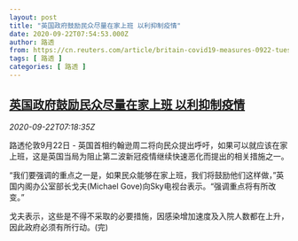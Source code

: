 ```yaml
---
layout: post
title: "英国政府鼓励民众尽量在家上班 以利抑制疫情"
date: 2020-09-22T07:54:53.000Z
author: 路透
from: https://cn.reuters.com/article/britain-covid19-measures-0922-tues-idCNKCS26D0QA
tags: [ 路透 ]
categories: [ 路透 ]
---
```

<!--1600761293000-->
[英国政府鼓励民众尽量在家上班 以利抑制疫情](https://cn.reuters.com/article/britain-covid19-measures-0922-tues-idCNKCS26D0QA)
------

<div>
<div><i>2020-09-22T07:18:35Z</i></div><p>路透伦敦9月22日 - 英国首相约翰逊周二将向民众提出呼吁，如果可以就应该在家上班，这是英国当局为阻止第二波新冠疫情继续快速恶化而提出的相关措施之一。</p><p>“我们要强调的重点之一是，如果民众能够在家上班，我们将鼓励他们这样做，”英国内阁办公室部长戈夫(Michael Gove)向Sky电视台表示。“强调重点将有所改变。”</p><p>戈夫表示，这些是不得不采取的必要措施，因感染增加速度及入院人数都在上升，因此政府必须有所行动。(完)</p>
</div>
